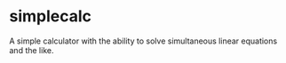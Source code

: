 # simplecalc
A simple calculator with the ability to solve simultaneous linear equations and the like.
